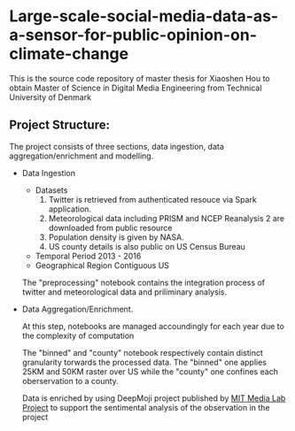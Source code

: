 # Large-scale-social-media-data-as-a-sensor-for-public-opinion-on-climate-change
This is the source code repository of master thesis for Xiaoshen Hou to obtain Master of Science in Digital Media Engineering from Technical University of Denmark 

## Project Structure: 
The project consists of three sections, data ingestion, data aggregation/enrichment and modelling.
- Data Ingestion 
  - Datasets
    1. Twitter is retrieved from authenticated resouce via Spark application.
    2. Meteorological data including PRISM and NCEP Reanalysis 2 are downloaded from public resource
    3. Population density is given by NASA.
    4. US county details is also public on US Census Bureau
  - Temporal Period
    2013 - 2016
  - Geographical Region
    Contiguous US
   
  The "preprocessing" notebook contains the integration process of twitter and meteorological data and priliminary analysis.

- Data Aggregation/Enrichment. 

  At this step, notebooks are managed accoundingly for each year due to the complexity of computation
  
  The "binned" and "county" notebook respectively contain distinct granularity torwards the processed data. The "binned" one applies 25KM and 50KM raster over US while the "county" one confines each oberservation to a county.
  
  Data is enriched by using DeepMoji project published by [MIT Media Lab Project](https://deepmoji.mit.edu/) to support the sentimental analysis of the observation in the project
    
